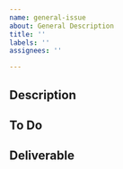 ```yaml
---
name: general-issue
about: General Description
title: ''
labels: ''
assignees: ''

---
```


## Description

## To Do

## Deliverable
